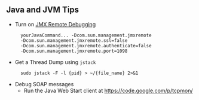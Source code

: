 Java and JVM Tips
-----------------

+ Turn on [JMX Remote Debugging][1]


        yourJavaCommand... -Dcom.sun.management.jmxremote   
        -Dcom.sun.management.jmxremote.ssl=false   
        -Dcom.sun.management.jmxremote.authenticate=false   
        -Dcom.sun.management.jmxremote.port=1098  

+ Get a Thread Dump using `jstack`

        
        sudo jstack -F -l {pid} > ~/{file_name} 2>&1


[1]: http://java.dzone.com/articles/visualvm-monitoring-remote-jvm


+ Debug SOAP messages  
    * Run the Java Web Start client at https://code.google.com/p/tcpmon/
